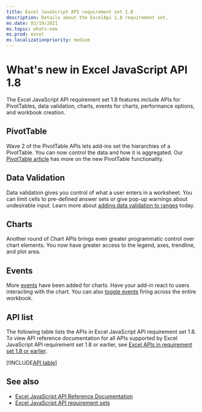 ```yaml
---
title: Excel JavaScript API requirement set 1.8
description: Details about the ExcelApi 1.8 requirement set.
ms.date: 03/19/2021
ms.topic: whats-new
ms.prod: excel
ms.localizationpriority: medium
---
```


# What's new in Excel JavaScript API 1.8

The Excel JavaScript API requirement set 1.8 features include APIs for PivotTables, data validation, charts, events for charts, performance options, and workbook creation.

## PivotTable

Wave 2 of the PivotTable APIs lets add-ins set the hierarchies of a PivotTable. You can now control the data and how it is aggregated. Our [PivotTable article](/office/dev/add-ins/excel/excel-add-ins-pivottables) has more on the new PivotTable functionality.

## Data Validation

Data validation gives you control of what a user enters in a worksheet. You can limit cells to pre-defined answer sets or give pop-up warnings about undesirable input. Learn more about [adding data validation to ranges](/office/dev/add-ins/excel/excel-add-ins-data-validation) today.

## Charts

Another round of Chart APIs brings even greater programmatic control over chart elements. You now have greater access to the legend, axes, trendline, and plot area.

## Events

More [events](/office/dev/add-ins/excel/excel-add-ins-events) have been added for charts. Have your add-in react to users interacting with the chart. You can also [toggle events](/office/dev/add-ins/excel/performance#enable-and-disable-events) firing across the entire workbook.

## API list

The following table lists the APIs in Excel JavaScript API requirement set 1.8. To view API reference documentation for all APIs supported by Excel JavaScript API requirement set 1.8 or earlier, see [Excel APIs in requirement set 1.8 or earlier](/javascript/api/excel?view=excel-js-1.8&preserve-view=true).

[!INCLUDE[API table](../../includes/excel-1_8.md)]

## See also

- [Excel JavaScript API Reference Documentation](/javascript/api/excel?view=excel-js-1.8&preserve-view=true)
- [Excel JavaScript API requirement sets](excel-api-requirement-sets.md)
